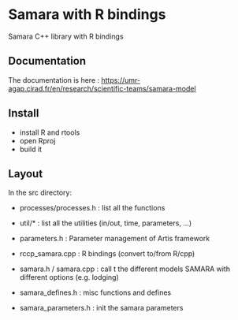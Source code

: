 # Samara with R bindings
Samara C++ library with R bindings

## Documentation

The documentation is here :
https://umr-agap.cirad.fr/en/research/scientific-teams/samara-model

## Install

- install R and rtools
- open Rproj
- build it 

## Layout

In the src directory:
* processes/processes.h : list all the functions
* util/* : list all the utilities (in/out, time, parameters, ...)

* parameters.h : Parameter management of Artis framework
* rccp_samara.cpp : R bindings (convert to/from R/cpp)
* samara.h / samara.cpp : call t the different models SAMARA with different options (e.g. lodging)
* samara_defines.h : misc functions and defines
* samara_parameters.h : init the samara parameters



